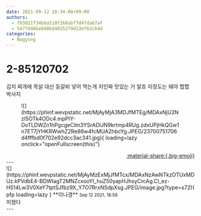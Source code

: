 ```yaml
---
date: 2021-09-12 18:34:08+09:00
authors:
  - f03021734b6a510f268abf7d47da67af
  - 5477d46be848bd40252f9d13ef62cb4d
categories:
  - Nagyung
---
```


# 2-85120702

<div class="post-container" markdown="1">
<div class="content-container md-sidebar__scrollwrap" markdown="1">

김치 찌개에 목살 대신 등갈비 넣어 먹는게 지인짜 맛있는 거 알죠 이정도는 돼야 쩝쩝 박사지
<figure markdown="1">
![](https://phinf.wevpstatic.net/MjAyMjA3MDJfMTEg/MDAxNjU2NzI5OTk4ODc4.mpPIY-DoTLDWZn1hPgcgeCitn3YSrADlJN9krtmp4RUg.zdxUPjHkQGw1n7ET7jYHKRWwhZ2Re86w4fcMUA2hbcYg.JPEG/23700751706d4fffbd0f702e92dcc3ac341.jpg){ loading=lazy onclick="openFullscreen(this)"}
</figure>


</div>
</div>

<div style="text-align: right;" markdown="1">
<a href="https://weverse.io/fromis9/fanpost/2-85120702" style="text-align: right;">:material-share:{.big-emoji}</a>
</div>
---

<div class="comments-container md-sidebar__scrollwrap" markdown="1">
<div class="comment" markdown="1">
<div class='id-container' markdown="1">
![](https://phinf.wevpstatic.net/MjAyMzExMjJfMTcx/MDAxNzAwNTkzOTUxMDUz.kPVdbE4-BDWIagT2MNZcxooYI_huZ50yapHJhsyCrcAg.Cl_ez-H514Lw3V0XeY7tptSJfbz9X_Y7O7RrxNSdpXsg.JPEG/image.jpg?type=s72){ pfp loading=lazy }
**<span class="artist">이나경</span>** <small>Sep 12 2021, 18:58</small><br>
</div>
<div class='comment-body' markdown="1">
미쳤다
</div>
</div>
</div>
---
